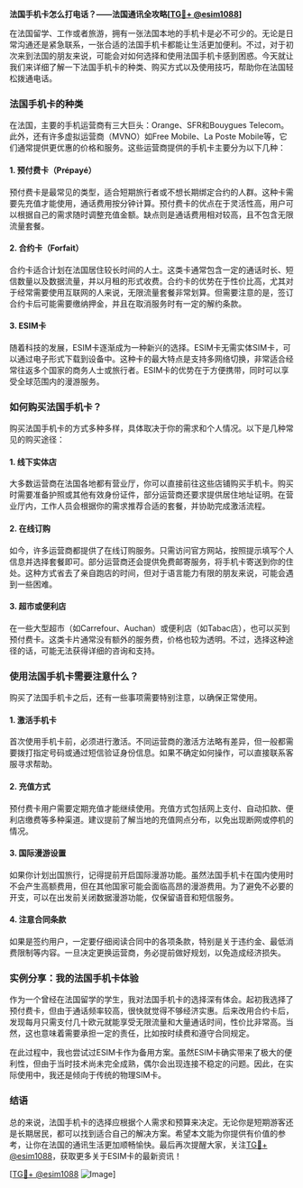 **法国手机卡怎么打电话？——法国通讯全攻略[[TG💪+ @esim1088](https://t.me/s/esim1088)]**

在法国留学、工作或者旅游，拥有一张法国本地的手机卡是必不可少的。无论是日常沟通还是紧急联系，一张合适的法国手机卡都能让生活更加便利。不过，对于初次来到法国的朋友来说，可能会对如何选择和使用法国手机卡感到困惑。今天就让我们来详细了解一下法国手机卡的种类、购买方式以及使用技巧，帮助你在法国轻松拨通电话。

### 法国手机卡的种类

在法国，主要的手机运营商有三大巨头：Orange、SFR和Bouygues Telecom。此外，还有许多虚拟运营商（MVNO）如Free Mobile、La Poste Mobile等，它们通常提供更优惠的价格和服务。这些运营商提供的手机卡主要分为以下几种：

#### 1. 预付费卡（Prépayé）
预付费卡是最常见的类型，适合短期旅行者或不想长期绑定合约的人群。这种卡需要先充值才能使用，通话费用按分钟计算。预付费卡的优点在于灵活性高，用户可以根据自己的需求随时调整充值金额。缺点则是通话费用相对较高，且不包含无限流量套餐。

#### 2. 合约卡（Forfait）
合约卡适合计划在法国居住较长时间的人士。这类卡通常包含一定的通话时长、短信数量以及数据流量，并以月租的形式收费。合约卡的优势在于性价比高，尤其对于经常需要使用互联网的人来说，无限流量套餐非常划算。但需要注意的是，签订合约卡后可能需要缴纳押金，并且在取消服务时有一定的解约条款。

#### 3. ESIM卡
随着科技的发展，ESIM卡逐渐成为一种新兴的选择。ESIM卡无需实体SIM卡，可以通过电子形式下载到设备中。这种卡的最大特点是支持多网络切换，非常适合经常往返多个国家的商务人士或旅行者。ESIM卡的优势在于方便携带，同时可以享受全球范围内的漫游服务。

### 如何购买法国手机卡？

购买法国手机卡的方式多种多样，具体取决于你的需求和个人情况。以下是几种常见的购买途径：

#### 1. 线下实体店
大多数运营商在法国各地都有营业厅，你可以直接前往这些店铺购买手机卡。购买时需要准备护照或其他有效身份证件，部分运营商还要求提供居住地址证明。在营业厅内，工作人员会根据你的需求推荐合适的套餐，并协助完成激活流程。

#### 2. 在线订购
如今，许多运营商都提供了在线订购服务。只需访问官方网站，按照提示填写个人信息并选择套餐即可。部分运营商还会提供免费邮寄服务，将手机卡寄送到你的住处。这种方式省去了亲自跑店的时间，但对于语言能力有限的朋友来说，可能会遇到一些困难。

#### 3. 超市或便利店
在一些大型超市（如Carrefour、Auchan）或便利店（如Tabac店），也可以买到预付费卡。这类卡片通常没有额外的服务费，价格也较为透明。不过，选择这种途径的话，可能无法获得详细的咨询和支持。

### 使用法国手机卡需要注意什么？

购买了法国手机卡之后，还有一些事项需要特别注意，以确保正常使用。

#### 1. 激活手机卡
首次使用手机卡前，必须进行激活。不同运营商的激活方法略有差异，但一般都需要拨打指定号码或通过短信验证身份信息。如果不确定如何操作，可以直接联系客服寻求帮助。

#### 2. 充值方式
预付费卡用户需要定期充值才能继续使用。充值方式包括网上支付、自动扣款、便利店缴费等多种渠道。建议提前了解当地的充值网点分布，以免出现断网或停机的情况。

#### 3. 国际漫游设置
如果你计划出国旅行，记得提前开启国际漫游功能。虽然法国手机卡在国内使用时不会产生高额费用，但在其他国家可能会面临高昂的漫游费用。为了避免不必要的开支，可以在出发前关闭数据漫游功能，仅保留语音和短信服务。

#### 4. 注意合同条款
如果是签约用户，一定要仔细阅读合同中的各项条款，特别是关于违约金、最低消费限制等内容。一旦决定更换运营商，务必提前做好规划，以免造成经济损失。

### 实例分享：我的法国手机卡体验

作为一个曾经在法国留学的学生，我对法国手机卡的选择深有体会。起初我选择了预付费卡，但由于通话频率较高，很快就觉得不够经济实惠。后来改用合约卡后，发现每月只需支付几十欧元就能享受无限流量和大量通话时间，性价比非常高。当然，这也意味着需要承担一定的责任，比如按时续费和遵守合同规定。

在此过程中，我也尝试过ESIM卡作为备用方案。虽然ESIM卡确实带来了极大的便利性，但由于当时技术尚未完全成熟，偶尔会出现连接不稳定的问题。因此，在实际使用中，我还是倾向于传统的物理SIM卡。

### 结语

总的来说，法国手机卡的选择应根据个人需求和预算来决定。无论你是短期游客还是长期居民，都可以找到适合自己的解决方案。希望本文能为你提供有价值的参考，让你在法国的通讯生活更加顺畅愉快。最后再次提醒大家，关注[TG💪+ @esim1088](https://t.me/s/esim1088)，获取更多关于ESIM卡的最新资讯！

[[TG💪+ @esim1088](https://t.me/s/esim1088) ![Image](https://i.postimg.cc/4NQfJmqS/Snipaste-2025-05-13-00-14-12.png)]